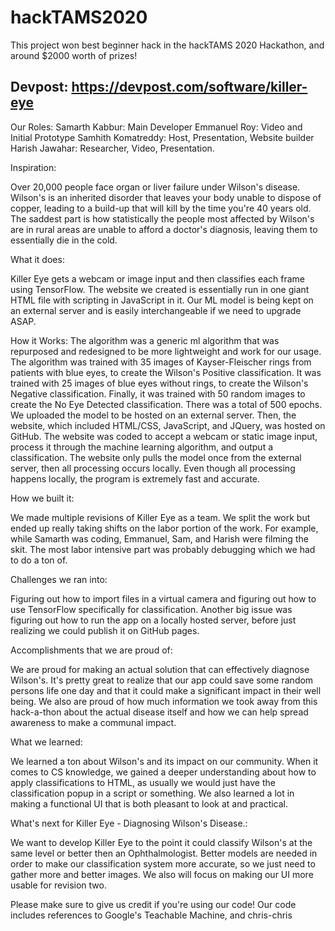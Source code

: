 # hackTAMS2020 
This project won best beginner hack in the hackTAMS 2020 Hackathon, and around $2000 worth of prizes!
## Devpost: https://devpost.com/software/killer-eye

Our Roles:
Samarth Kabbur: Main Developer
Emmanuel Roy: Video and Initial Prototype
Samhith Komatreddy: Host, Presentation, Website builder
Harish Jawahar: Researcher, Video, Presentation.

Inspiration:

Over 20,000 people face organ or liver failure under Wilson's disease. Wilson's is an inherited disorder that leaves your body unable to dispose of copper, leading to a build-up that will kill by the time you're 40 years old. The saddest part is how statistically the people most affected by Wilson's are in rural areas are unable to afford a doctor's diagnosis, leaving them to essentially die in the cold.

What it does:

Killer Eye gets a webcam or image input and then classifies each frame using TensorFlow. The website we created is essentially run in one giant HTML file with scripting in JavaScript in it. Our ML model is being kept on an external server and is easily interchangeable if we need to upgrade ASAP.

How it Works: 
The algorithm was a generic ml algorithm that was repurposed and redesigned to be more lightweight and work for our usage. The algorithm was trained with 35 images of Kayser-Fleischer rings from patients with blue eyes, to create the Wilson's Positive classification. It was trained with 25 images of blue eyes without rings, to create the Wilson's Negative classification. Finally, it was trained with 50 random images to create the No Eye Detected classification. There was a total of 500 epochs. We uploaded the model to be hosted on an external server. Then, the website, which included HTML/CSS, JavaScript, and JQuery, was hosted on GitHub. The website was coded to accept a webcam or static image input, process it through the machine learning algorithm, and output a classification. The website only pulls the model once from the external server, then all processing occurs locally. Even though all processing happens locally, the program is extremely fast and accurate.

How we built it:

We made multiple revisions of Killer Eye as a team. We split the work but ended up really taking shifts on the labor portion of the work. For example, while Samarth was coding, Emmanuel, Sam, and Harish were filming the skit. The most labor intensive part was probably debugging which we had to do a ton of.

Challenges we ran into:

Figuring out how to import files in a virtual camera and figuring out how to use TensorFlow specifically for classification. Another big issue was figuring out how to run the app on a locally hosted server, before just realizing we could publish it on GitHub pages.

Accomplishments that we are proud of:

We are proud for making an actual solution that can effectively diagnose Wilson's. It's pretty great to realize that our app could save some random persons life one day and that it could make a significant impact in their well being. We also are proud of how much information we took away from this hack-a-thon about the actual disease itself and how we can help spread awareness to make a communal impact.

What we learned:

We learned a ton about Wilson's and its impact on our community. When it comes to CS knowledge, we gained a deeper understanding about how to apply classifications to HTML, as usually we would just have the classification popup in a script or something. We also learned a lot in making a functional UI that is both pleasant to look at and practical.

What's next for Killer Eye - Diagnosing Wilson's Disease.:

We want to develop Killer Eye to the point it could classify Wilson's at the same level or better then an Ophthalmologist. Better models are needed in order to make our classification system more accurate, so we just need to gather more and better images. We also will focus on making our UI more usable for revision two.

Please make sure to give us credit if you're using our code! Our code includes references to Google's Teachable Machine, and chris-chris
